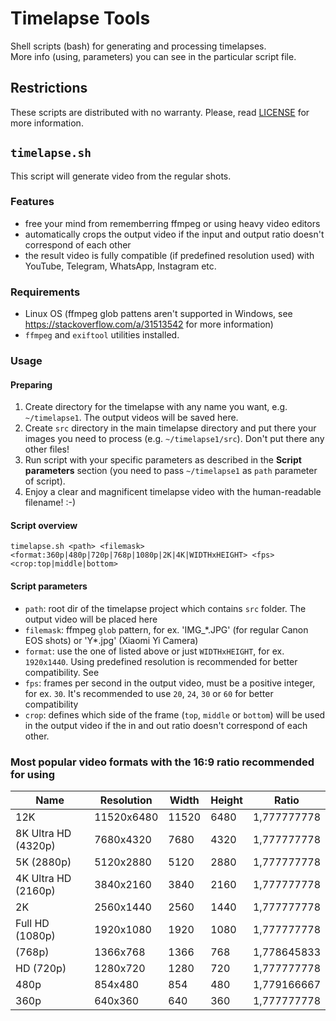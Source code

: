 # Timelapse Tools

Shell scripts (bash) for generating and processing timelapses.  
More info (using, parameters) you can see in the particular script file.

## Restrictions
These scripts are distributed with no warranty. Please, read [LICENSE](./LICENSE) for more information.

## `timelapse.sh`

This script will generate video from the regular shots.

### Features
* free your mind from rememberring ffmpeg or using heavy video editors
* automatically crops the output video if the input and output ratio doesn't correspond of each other
* the result video is fully compatible (if predefined resolution used) with YouTube, Telegram, WhatsApp, Instagram etc.

### Requirements
* Linux OS (ffmpeg glob pattens aren't supported in Windows, see https://stackoverflow.com/a/31513542 for more information)
* `ffmpeg` and `exiftool` utilities installed.

### Usage

#### Preparing
1. Create directory for the timelapse with any name you want, e.g. `~/timelapse1`. The output videos will be saved here.
2. Create `src` directory in the main timelapse directory and put there your images you need to process (e.g. `~/timelapse1/src`). Don't put there any other files!
3. Run script with your specific parameters as described in the **Script parameters** section (you need to pass `~/timelapse1` as `path` parameter of script).
4. Enjoy a clear and magnificent timelapse video with the human-readable filename! :-)

#### Script overview

`timelapse.sh <path> <filemask> <format:360p|480p|720p|768p|1080p|2K|4K|WIDTHxHEIGHT> <fps> <crop:top|middle|bottom>`

#### Script parameters

* `path`: root dir of the timelapse project which contains `src` folder. The output video will be placed here
* `filemask`: ffmpeg `glob` pattern, for ex. 'IMG_\*.JPG' (for regular Canon EOS shots) or 'Y\*.jpg' (Xiaomi Yi Camera)
* `format`: use the one of listed above or just `WIDTHxHEIGHT`, for ex. `1920x1440`. Using predefined resolution is recommended for better compatibility. See
* `fps`: frames per second in the output video, must be a positive integer, for ex. `30`. It's recommended to use `20`, `24`, `30` or `60` for better compatibility
* `crop`: defines which side of the frame (`top`, `middle` or `bottom`) will be used in the output video if the in and out ratio doesn't correspond of each other.

### Most popular video formats with the 16:9 ratio recommended for using

Name                |   Resolution  |   Width |   Height  |   Ratio
--------------------|---------------|---------|-----------|--------------
12K								  |	  11520x6480  |   11520	|	  6480    |   1,777777778
8K Ultra HD (4320p) |   7680x4320		|   7680	|  	4320		|   1,777777778
5K (2880p)					|   5120x2880		|	  5120	|  	2880		|   1,777777778
4K Ultra HD (2160p) |   3840x2160		|  	3840	|  	2160		|   1,777777778
2K									|   2560x1440		|  	2560	|  	1440		|   1,777777778
Full HD (1080p)		  | 	1920x1080		|  	1920	|  	1080	  |	  1,777777778
(768p)						  |  	1366x768		|  	1366	|  	768		  |	  1,778645833
HD (720p)					  |  	1280x720		|  	1280	|  	720		  |	  1,777777778
480p							  |  	854x480			|  	854		|  	480		  |	  1,779166667
360p							  |  	640x360			|  	640		|  	360		  |	  1,777777778
